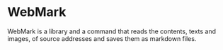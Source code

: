 # WebMark

WebMark is a library and a command that reads the contents, texts and images, of source addresses and saves them as markdown files.
